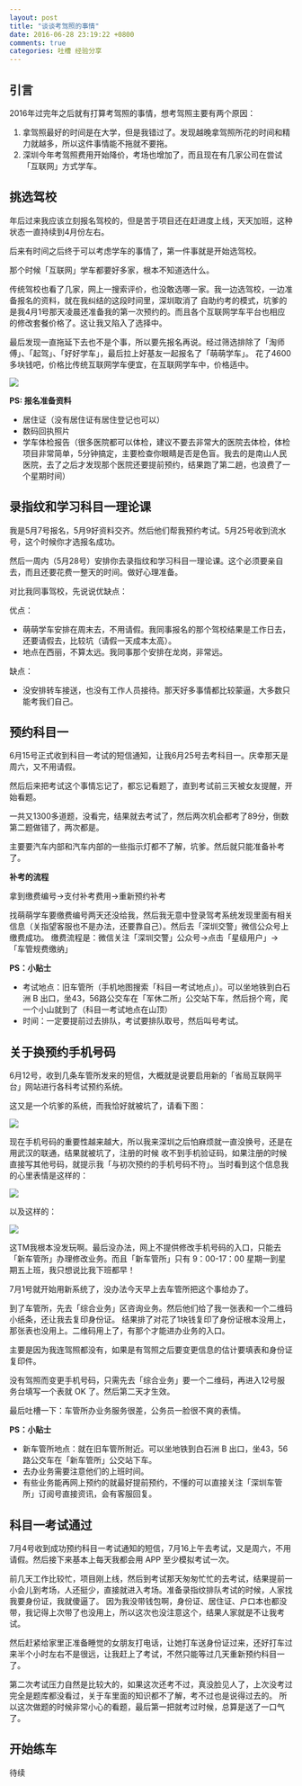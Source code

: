 ```yaml
---
layout: post
title: "谈谈考驾照的事情"
date: 2016-06-28 23:19:22 +0800
comments: true
categories: 吐槽 经验分享
---
```


## 引言

2016年过完年之后就有打算考驾照的事情，想考驾照主要有两个原因：

1. 拿驾照最好的时间是在大学，但是我错过了。发现越晚拿驾照所花的时间和精力就越多，所以这件事情能不拖就不要拖。
2. 深圳今年考驾照费用开始降价，考场也增加了，而且现在有几家公司在尝试「互联网」方式学车。

<!--more-->

## 挑选驾校

年后过来我应该立刻报名驾校的，但是苦于项目还在赶进度上线，天天加班，这种状态一直持续到4月份左右。

后来有时间之后终于可以考虑学车的事情了，第一件事就是开始选驾校。

那个时候「互联网」学车都要好多家，根本不知道选什么。

传统驾校也看了几家，网上一搜索评价，也没敢选哪一家。我一边选驾校，一边准备报名的资料，就在我纠结的这段时间里，深圳取消了
自助约考的模式，坑爹的是我4月1号那天凌晨还准备我的第一次预约的。而且各个互联网学车平台也相应的修改套餐价格了。这让我又陷入了选择中。

最后发现一直拖延下去也不是个事，所以要先报名再说。经过筛选排除了「淘师傅」、「起驾」、「好好学车」，最后拉上好基友一起报名了「萌萌学车」。
花了4600多块钱吧，价格比传统互联网学车便宜，在互联网学车中，价格适中。

![](http://ww4.sinaimg.cn/large/4cc5f9b3gw1f5bdeswontj20gc04st8y.jpg)

**PS: 报名准备资料**

- 居住证（没有居住证有居住登记也可以）
- 数码回执照片
- 学车体检报告（很多医院都可以体检，建议不要去非常大的医院去体检，体检项目非常简单，5分钟搞定，主要检查你眼睛是否是色盲。我去的是南山人民医院，去了之后才发现那个医院还要提前预约，结果跑了第二趟，也浪费了一个星期时间）

## 录指纹和学习科目一理论课

我是5月7号报名，5月9好资料交齐。然后他们帮我预约考试。5月25号收到流水号，这个时候你才选报名成功。

然后一周内（5月28号）安排你去录指纹和学习科目一理论课。这个必须要亲自去，而且还要花费一整天的时间。做好心理准备。

对比我同事驾校，先说说优缺点：

优点：

- 萌萌学车安排在周末去，不用请假。我同事报名的那个驾校结果是工作日去，还要请假去，比较坑（请假一天成本太高）。
- 地点在西丽，不算太远。我同事那个安排在龙岗，非常远。

缺点：

- 没安排转车接送，也没有工作人员接待。那天好多事情都比较蒙逼，大多数只能考我们自己。

## 预约科目一

6月15号正式收到科目一考试的短信通知，让我6月25号去考科目一。庆幸那天是周六，又不用请假。

然后后来把考试这个事情忘记了，都忘记看题了，直到考试前三天被女友提醒，开始看题。

一共又1300多道题，没看完，结果就去考试了，然后两次机会都考了89分，倒数第二题做错了，两次都是。

主要要汽车内部和汽车内部的一些指示灯都不了解，坑爹。然后就只能准备补考了。


**补考的流程**

拿到缴费编号->支付补考费用->重新预约补考

找萌萌学车要缴费编号两天还没给我，然后我无意中登录驾考系统发现里面有相关信息（关指望客服也不是办法，还要靠自己）。然后去「深圳交警」微信公众号上缴费成功。
缴费流程是：微信关注「深圳交警」公众号->点击「星级用户」->「车管规费缴纳」


**PS：小贴士**

- 考试地点：旧车管所（手机地图搜索「科目一考试地点」）。可以坐地铁到白石洲 B 出口，坐43，56路公交车在「军休二所」公交站下车，然后拐个弯，爬一个小山就到了（科目一考试地点在山顶）
- 时间：一定要提前过去排队，考试要排队取号，然后叫号考试。

## 关于换预约手机号码

6月12号，收到几条车管所发来的短信，大概就是说要启用新的「省局互联网平台」网站进行各科考试预约系统。

这又是一个坑爹的系统，而我恰好就被坑了，请看下图：

![](http://ww2.sinaimg.cn/large/4cc5f9b3gw1f5beu95k6vj20lg03owf6.jpg)

现在手机号码的重要性越来越大，所以我来深圳之后怕麻烦就一直没换号，还是在用武汉的联通，结果就被坑了，注册的时候
收不到手机验证码，如果注册的时候直接写其他号码，就提示我「与初次预约的手机号码不符」。当时看到这个信息我的心里表情是这样的：

![](http://ww3.sinaimg.cn/large/4cc5f9b3gw1f5bf05b5uej20gy0d640m.jpg)

以及这样的：

![](http://ww2.sinaimg.cn/large/4cc5f9b3gw1f5bfobp5vzj20c1080aaq.jpg)

这TM我根本没发玩啊。最后没办法，网上不提供修改手机号码的入口，只能去「新车管所」办理修改业务。而且「新车管所」只有
9：00-17：00 星期一到星期五上班，我只想说比我下班都早！

7月1号就开始用新系统了，没办法今天早上去车管所把这个事给办了。

到了车管所，先去「综合业务」区咨询业务。然后他们给了我一张表和一个二维码小纸条，还让我去复印身份证。
结果排了对花了1块钱复印了身份证根本没用上，那张表也没用上。二维码用上了，有那个才能进办业务的入口。

主要是因为我连驾照都没有，如果是有驾照之后要变更信息的估计要填表和身份证复印件。

没有驾照而变更手机号码，只需先去「综合业务」要一个二维码，再进入12号服务台填写一个表就 OK 了。然后第二天才生效。

最后吐槽一下：车管所办业务服务很差，公务员一脸很不爽的表情。

**PS：小贴士**

- 新车管所地点：就在旧车管所附近。可以坐地铁到白石洲 B 出口，坐43，56路公交车在「新车管所」公交站下车。
- 去办业务需要注意他们的上班时间。
- 有些业务能再网上预约的就最好提前预约，不懂的可以直接关注「深圳车管所」订阅号直接资讯，会有客服回复。

## 科目一考试通过

7月4号收到成功预约科目一考试通知的短信，7月16上午去考试，又是周六，不用请假。然后接下来基本上每天我都会用 APP 至少模拟考试一次。

前几天工作比较忙，项目刚上线，然后到考试那天匆匆忙忙的去考试，结果提前一小会儿到考场，人还挺少，直接就进入考场。准备录指纹排队考试的时候，人家找我要身份证，我就傻逼了。
因为我没带钱包啊，身份证、居住证、户口本也都没带，我记得上次带了也没用上，所以这次也没注意这个，结果人家就是不让我考试。

然后赶紧给家里正准备睡觉的女朋友打电话，让她打车送身份证过来，还好打车过来半个小时左右不是很远，让我赶上了考试，不然只能等过几天重新预约科目一了。

第二次考试压力自然是比较大的，如果这次还考不过，真没脸见人了，上次没考过完全是题库都没看过，关于车里面的知识都不了解，考不过也是说得过去的。
所以这次做题的时候非常小心的看题，最后第一把就考过时候，总算是送了一口气了。

## 开始练车

待续





